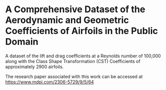 # A Comprehensive Dataset of the Aerodynamic and Geometric Coefficients of Airfoils in the Public Domain
<p> A dataset of the lift and drag coefficients at a Reynolds number of 100,000 along with the Class Shape Transformation (CST) Coefficients of approximately 2900 airfoils.</p>

The research paper associated with this work can be accessed at https://www.mdpi.com/2306-5729/9/5/64
